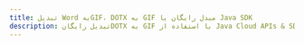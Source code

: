 ---title: تبدیل Word بهGIF، DOTX به GIF مبدل رایگان یا Java SDKdescription: تبدیل رایگانDOTX به GIF با استفاده از Java Cloud APIs & SDK. همچنین اسناد Microsoft Word و OpenOffice را در Cloud ایجاد، ویرایش و رندر کنید.---